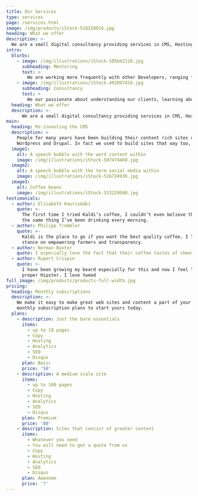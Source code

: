 ```yaml
---
title: Our Services
type: services
page: /services.html
image: /img/products/iStock-518310016.jpg
heading: What we offer
description: >-
  We are a small digital consultancy providing services in CMS, Hosting, Copywriting, Design, Development, Photography, Video and Drones
intro:
  blurbs:
    - image: /img/illustrations/iStock-505642128.jpg
      subheading: Mentoring
      text: >
        We are working more frequently with other Developers, ranging from apprentices, through to highly experienced professionals. Most of these people face the same daily challenges as we do. Mentoring is a great way of helping people learn based on our own knowledge and experiences. In return we often learn quite a lot from the people we teach.
    - image: /img/illustrations/iStock-492097416.jpg
      subheading: Consultancy
      text: >
        We our passionate about understanding our clients, learning about the problems you need solutions for, helping you achieve what you need to get done. This is where we realise the time spent researching ways of doing things, pays off.
  heading: What we offer
  description: >-
      We are a small digital consultancy providing services in CMS, Hosting,Copywriting, Design, Development, Photography, Video and Drones
main:
  heading: Re-inventing the CMS
  description: >
    People for many years have been building their content rich sites using 
    Wordpress and Drupal. In fact we used to build sites that way too, that was before we discovered the new way of doing it. The JAMStack is a whole new way of building sites where multiple people can add and edit content. It is more secure and faster to deploy updates to the web. No servers as such, just fast content distributed via CDN.
  image1:
    alt: A speech bubble with the word content within
    image: /img/illustrations/iStock-507474468.jpg
  image2:
    alt: A speech bubble with the term social media within
    image: /img/illustrations/iStock-516724936.jpg
  image3:
    alt: Coffee beans
    image: /img/illustrations/iStock-533229588.jpg
testimonials:
  - author: Elisabeth Kaurismäki
    quote: >-
      The first time I tried Kaldi’s coffee, I couldn’t even believe that was
      the same thing I’ve been drinking every morning.
  - author: Philipp Trommler
    quote: >-
      Kaldi is the place to go if you want the best quality coffee. I love their
      stance on empowering farmers and transparency.
  - author: Norman Baxter
    quote: I especially love the fact that their coffee tastes of cheese
  - author: Rupert Crispin
    quote: >-
      I have been growing my beard especially for this and now I feel like a
      proper Hipster. I love tweed
full_image: /img/products/products-full-width.jpg
pricing:
  heading: Monthly subscriptions
  description: >-
    We make it easy to make great web sites and content a part of your life. Choose one of our
    monthly subscription plans to start yours today.
  plans:
    - description: Just the bare essentials
      items:
        - up to 10 pages
        - Copy
        - Hosting
        - Analytics
        - SEO
        - Disqus
      plan: Basic
      price: '50'
    - description: A medium scale site
      items:
        - up to 100 pages
        - Copy
        - Hosting
        - Analytics
        - SEO
        - Disqus
      plan: Premium
      price: '80'
    - description: Sites that consist of greater content
      items:
        - Whatever you need
        - You will need to get a quote from us
        - Copy
        - Hosting
        - Analytics
        - SEO
        - Disqus
      plan: Awesome
      price: '?'
---
```


